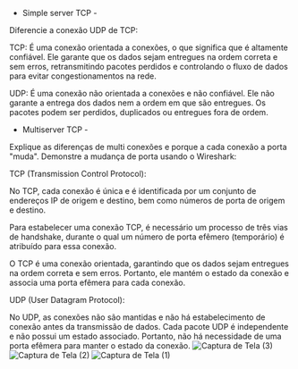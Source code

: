 - Simple server TCP - 

Diferencie a conexão UDP de TCP: 

TCP: É uma conexão orientada a conexões, o que significa que é altamente confiável. Ele garante que os dados sejam entregues na ordem correta e sem erros, retransmitindo pacotes perdidos e controlando o fluxo de dados para evitar congestionamentos na rede.

UDP: É uma conexão não orientada a conexões e não confiável. Ele não garante a entrega dos dados nem a ordem em que são entregues. Os pacotes podem ser perdidos, duplicados ou entregues fora de ordem.

- Multiserver TCP - 

Explique as diferenças de multi conexões e porque a cada conexão a porta "muda". Demonstre a mudança de porta usando o Wireshark:

TCP (Transmission Control Protocol):

No TCP, cada conexão é única e é identificada por um conjunto de endereços IP de origem e destino, bem como números de porta de origem e destino.

Para estabelecer uma conexão TCP, é necessário um processo de três vias de handshake, durante o qual um número de porta efêmero (temporário) é atribuído para essa conexão.

O TCP é uma conexão orientada, garantindo que os dados sejam entregues na ordem correta e sem erros. Portanto, ele mantém o estado da conexão e associa uma porta efêmera para cada conexão.

UDP (User Datagram Protocol):

No UDP, as conexões não são mantidas e não há estabelecimento de conexão antes da transmissão de dados.
Cada pacote UDP é independente e não possui um estado associado. Portanto, não há necessidade de uma porta efêmera para manter o estado da conexão.
![Captura de Tela (3)](https://github.com/felipengeletrica/Fundatec-2024-Aula-Socket/assets/130003783/3886e64c-f103-42a2-8121-a3cf8651987d)
![Captura de Tela (2)](https://github.com/felipengeletrica/Fundatec-2024-Aula-Socket/assets/130003783/38cab880-445a-48c5-ab53-cf70df2ae6b4)
![Captura de Tela (1)](https://github.com/felipengeletrica/Fundatec-2024-Aula-Socket/assets/130003783/175b8fb7-70c5-423a-b9f3-6c634a58b7f2)



